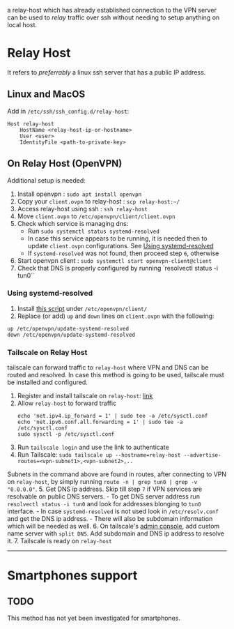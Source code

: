 a relay-host which has already established connection to the VPN server can be used to *relay* traffic over ssh without needing to setup anything on local host.

# Relay Host
It refers to *preferrably* a linux ssh server that has a public IP address.

## Linux and MacOS
Add in `/etc/ssh/ssh_config.d/relay-host`:
```
Host relay-host
    HostName <relay-host-ip-or-hostname>
    User <user>
    IdentityFile <path-to-private-key>
```

## On Relay Host (OpenVPN)
Additional setup is needed:
1. Install openvpn : `sudo apt install openvpn`
2. Copy your `client.ovpn` to relay-host : `scp relay-host:~/`
3. Access relay-host using ssh : `ssh relay-host`
4. Move `client.ovpn` to `/etc/openvpn/client/client.ovpn`
5. Check which service is managing dns:
    - Run `sudo systemctl status systemd-resolved`
    - In case this service appears to be running, it is needed then to update `client.ovpn` configurations. See [Using systemd-resolved](#using-systemd-resolved)
    - If `systemd-resolved` was not found, then proceed step `6`, otherwise 
6. Start openvpn client : `sudo systemctl start openvpn-client@client`
7. Check that DNS is properly configured by running `resolvectl status -i tun0``

### Using systemd-resolved
1. Install [this script](https://github.com/jonathanio/update-systemd-resolved/blob/master/update-systemd-resolved) under `/etc/openvpn/client/`
2. Replace (or add) `up` and `down` lines on `client.ovpn` with the following:
```
up /etc/openvpn/update-systemd-resolved
down /etc/openvpn/update-systemd-resolved
```

### Tailscale on Relay Host
tailscale can forward traffic to `relay-host` where VPN and DNS can be routed and resolved. In case this method is going to be used, tailscale must be installed and configured.

1. Register and install tailscale on `relay-host`: [link](https://tailscale.com/download/)
2. Allow `relay-host` to forward traffic
    ```
    echo 'net.ipv4.ip_forward = 1' | sudo tee -a /etc/sysctl.conf
    echo 'net.ipv6.conf.all.forwarding = 1' | sudo tee -a /etc/sysctl.conf
    sudo sysctl -p /etc/sysctl.conf
    ```
3. Run `tailscale login` and use the link to authenticate
4. Run Tailscale: `sudo tailscale up --hostname=relay-host --advertise-routes=<vpn-subnet1>,<vpn-subnet2>,..`

Subnets in the command above are found in routes, after connecting to VPN on `relay-host`, by simply running `route -n | grep tun0 | grep -v "0.0.0.0"`.
5. Get DNS ip address. Skip till step `7` if VPN services are resolvable on public DNS servers.
    - To get DNS server address run `resolvectl status -i tun0` and look for addresses blonging to `tun0` interface.
    - In case `systemd-resolved` is not used look in `/etc/resolv.conf` and get the DNS ip address.
    - There will also be subdomain information which will be needed as well.
6. On tailscale's [admin console](https://login.tailscale.com/admin/dns), add custom name server with `split DNS`. Add subdomain and DNS ip address to resolve it.
7. Tailscale is ready on `relay-host`

---

# Smartphones support
## TODO

This method has not yet been investigated for smartphones.
